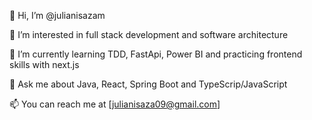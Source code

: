 👋 Hi, I’m @julianisazam 

👀 I’m interested in full stack development and software architecture  

🔭 I’m currently learning TDD, FastApi, Power BI and practicing frontend skills with next.js 

💬 Ask me about Java, React, Spring Boot and TypeScrip/JavaScript

📫 You can reach me at [julianisaza09@gmail.com]

<!--
**julianisazam/julianisazam** is a ✨ _special_ ✨ repository because its `README.md` (this file) appears on your GitHub profile.

Here are some ideas to get you started:

- 🔭 I’m interested in full stack development and software architecture I’m currently working on ...
- 🌱 I’m currently learning ...
- 👯 I’m looking to collaborate on ...
- 🤔 I’m looking for help with ...
- 💬 Ask me about ...
- 📫 How to reach me: ...
- 😄 Pronouns: ...
- ⚡ Fun fact: ...
-->

